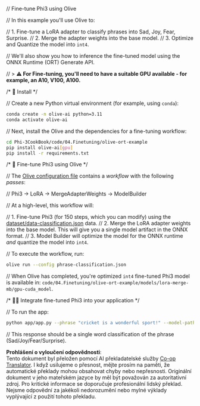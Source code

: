 <!--
CO_OP_TRANSLATOR_METADATA:
{
  "original_hash": "4164123a700fecd535d850f09506d72a",
  "translation_date": "2025-05-09T04:33:58+00:00",
  "source_file": "code/03.Finetuning/olive-ort-example/README.md",
  "language_code": "cs"
}
-->
// Fine-tune Phi3 using Olive

// In this example you'll use Olive to:

// 1. Fine-tune a LoRA adapter to classify phrases into Sad, Joy, Fear, Surprise.
// 2. Merge the adapter weights into the base model.
// 3. Optimize and Quantize the model into `int4`.

// We'll also show you how to inference the fine-tuned model using the ONNX Runtime (ORT) Generate API.

// > **⚠️ For Fine-tuning, you'll need to have a suitable GPU available - for example, an A10, V100, A100.**

/* 💾 Install */

// Create a new Python virtual environment (for example, using `conda`):

```bash
conda create -n olive-ai python=3.11
conda activate olive-ai
```

// Next, install the Olive and the dependencies for a fine-tuning workflow:

```bash
cd Phi-3CookBook/code/04.Finetuning/olive-ort-example
pip install olive-ai[gpu]
pip install -r requirements.txt
```

/* 🧪 Fine-tune Phi3 using Olive */

// The [Olive configuration file](../../../../../code/03.Finetuning/olive-ort-example/phrase-classification.json) contains a *workflow* with the following *passes*:

// Phi3 -> LoRA -> MergeAdapterWeights -> ModelBuilder

// At a high-level, this workflow will:

// 1. Fine-tune Phi3 (for 150 steps, which you can modify) using the [dataset/data-classification.json](../../../../../code/03.Finetuning/olive-ort-example/dataset/dataset-classification.json) data.
// 2. Merge the LoRA adapter weights into the base model. This will give you a single model artifact in the ONNX format.
// 3. Model Builder will optimize the model for the ONNX runtime *and* quantize the model into `int4`.

// To execute the workflow, run:

```bash
olive run --config phrase-classification.json
```

// When Olive has completed, you're optimized `int4` fine-tuned Phi3 model is available in: `code/04.Finetuning/olive-ort-example/models/lora-merge-mb/gpu-cuda_model`.

/* 🧑‍💻 Integrate fine-tuned Phi3 into your application */

// To run the app:

```bash
python app/app.py --phrase "cricket is a wonderful sport!" --model-path models/lora-merge-mb/gpu-cuda_model
```

// This response should be a single word classification of the phrase (Sad/Joy/Fear/Surprise).

**Prohlášení o vyloučení odpovědnosti**:  
Tento dokument byl přeložen pomocí AI překladatelské služby [Co-op Translator](https://github.com/Azure/co-op-translator). I když usilujeme o přesnost, mějte prosím na paměti, že automatické překlady mohou obsahovat chyby nebo nepřesnosti. Originální dokument v jeho mateřském jazyce by měl být považován za autoritativní zdroj. Pro kritické informace se doporučuje profesionální lidský překlad. Nejsme odpovědní za jakékoli nedorozumění nebo mylné výklady vyplývající z použití tohoto překladu.
